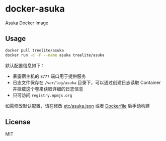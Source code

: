# docker-asuka

[Asuka](https://github.com/treelite/asuka) Docker Image

## Usage

```sh
docker pull treelite/asuka
docker run -d -P --name asuka treelite/asuka
```

默认配置信息如下：

* 暴露宿主机的 `8777` 端口用于提供服务
* 日志文件保存在 `/var/log/asuka` 目录下，可以通过创建日志读取 Container 并挂载这个卷来获取详细的日志信息 
* 只可访问 `registry.npmjs.org`

如需修改默认配置，请在修改 [etc/asuka.json]() 或者 [Dockerfile]() 后手动构建

## License

MIT
